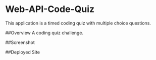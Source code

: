 # Web-API-Code-Quiz
This application is a timed coding quiz with multiple choice questions.

##Overview
A coding quiz challenge.

##Screenshot

##Deployed Site
